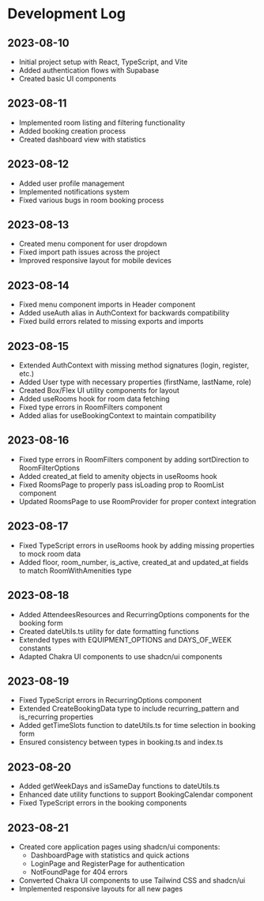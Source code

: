 
# Development Log

## 2023-08-10
- Initial project setup with React, TypeScript, and Vite
- Added authentication flows with Supabase
- Created basic UI components

## 2023-08-11
- Implemented room listing and filtering functionality
- Added booking creation process
- Created dashboard view with statistics

## 2023-08-12
- Added user profile management
- Implemented notifications system
- Fixed various bugs in room booking process

## 2023-08-13
- Created menu component for user dropdown
- Fixed import path issues across the project
- Improved responsive layout for mobile devices

## 2023-08-14
- Fixed menu component imports in Header component
- Added useAuth alias in AuthContext for backwards compatibility
- Fixed build errors related to missing exports and imports

## 2023-08-15
- Extended AuthContext with missing method signatures (login, register, etc.)
- Added User type with necessary properties (firstName, lastName, role)
- Created Box/Flex UI utility components for layout
- Added useRooms hook for room data fetching
- Fixed type errors in RoomFilters component
- Added alias for useBookingContext to maintain compatibility

## 2023-08-16
- Fixed type errors in RoomFilters component by adding sortDirection to RoomFilterOptions
- Added created_at field to amenity objects in useRooms hook
- Fixed RoomsPage to properly pass isLoading prop to RoomList component
- Updated RoomsPage to use RoomProvider for proper context integration

## 2023-08-17
- Fixed TypeScript errors in useRooms hook by adding missing properties to mock room data
- Added floor, room_number, is_active, created_at and updated_at fields to match RoomWithAmenities type

## 2023-08-18
- Added AttendeesResources and RecurringOptions components for the booking form
- Created dateUtils.ts utility for date formatting functions
- Extended types with EQUIPMENT_OPTIONS and DAYS_OF_WEEK constants
- Adapted Chakra UI components to use shadcn/ui components

## 2023-08-19
- Fixed TypeScript errors in RecurringOptions component
- Extended CreateBookingData type to include recurring_pattern and is_recurring properties
- Added getTimeSlots function to dateUtils.ts for time selection in booking form
- Ensured consistency between types in booking.ts and index.ts

## 2023-08-20
- Added getWeekDays and isSameDay functions to dateUtils.ts
- Enhanced date utility functions to support BookingCalendar component
- Fixed TypeScript errors in the booking components

## 2023-08-21
- Created core application pages using shadcn/ui components:
  - DashboardPage with statistics and quick actions
  - LoginPage and RegisterPage for authentication
  - NotFoundPage for 404 errors
- Converted Chakra UI components to use Tailwind CSS and shadcn/ui
- Implemented responsive layouts for all new pages

